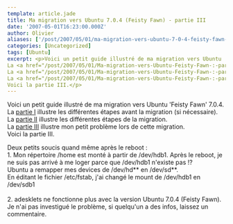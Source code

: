 ```yaml
---
template: article.jade
title: Ma migration vers Ubuntu 7.0.4 (Feisty Fawn) - partie III
date: '2007-05-01T16:23:00.000Z'
author: Olivier
aliases: ['/post/2007/05/01/ma-migration-vers-ubuntu-7-0-4-feisty-fawn-partie-iii/', '/post/2007/05/01/ma-migration-vers-ubuntu-feisty-fawn-partie-iii/']
categories: [Uncategorized]
tags: [Ubuntu]
excerpt: <p>Voici un petit guide illustré de ma migration vers Ubuntu 'Feisty Fawn' 7.0.4.<br />
La <a href="/post/2007/05/01/Ma-migration-vers-Ubuntu-Feisty-Fawn-:-partie-I">partie I</a> illustre les différentes étapes avant la migration (si nécessaire).<br />
La <a href="/post/2007/05/01/Ma-migration-vers-Ubuntu-Feisty-Fawn-:-partie-II">partie II</a> illustre les différentes étapes de la migration.<br />
La <a href="/post/2007/05/01/Ma-migration-vers-Ubuntu-Feisty-Fawn-:-partie-III">partie III</a> illustre mon petit problème lors de cette migration.<br />
Voici la partie III.</p>
---
```


<p>Voici un petit guide illustré de ma migration vers Ubuntu 'Feisty Fawn' 7.0.4.<br />
La <a href="/post/2007/05/01/Ma-migration-vers-Ubuntu-Feisty-Fawn-:-partie-I">partie I</a> illustre les différentes étapes avant la migration (si nécessaire).<br />
La <a href="/post/2007/05/01/Ma-migration-vers-Ubuntu-Feisty-Fawn-:-partie-II">partie II</a> illustre les différentes étapes de la migration.<br />
La <a href="/post/2007/05/01/Ma-migration-vers-Ubuntu-Feisty-Fawn-:-partie-III">partie III</a> illustre mon petit problème lors de cette migration.<br />
Voici la partie III.</p>
<!--more-->
<p>Deux petits soucis quand même après le reboot :<br />
1. Mon répertoire /home est monté à partir de /dev/hdb1. Après le reboot, je ne suis pas arrivé à me loger parce que /dev/hdb1 n'existe pas !?<br />
Ubuntu a remapper mes devices de /dev/hd** en /dev/sd**.<br />
En éditant le fichier /etc/fstab, j'ai changé le mount de /dev/hdb1 en /dev/sdb1<br />
<br />
2. adesklets ne fonctionne plus avec la version Ubuntu 7.0.4 (Feisty Fawn). Je n'ai pas investigué le problème, si quelqu'un a des infos, laissez un commentaire.<br /></p>